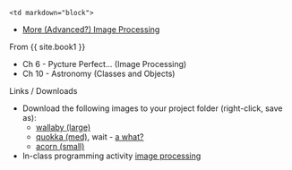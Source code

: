 	<td markdown="block">
* [More (Advanced?) Image Processing](slides/10/advanced-image-processing.html)
</td>
	<td markdown="block">
From {{ site.book1 }}

* Ch 6 - Pycture Perfect... (Image Processing)
* Ch 10 - Astronomy (Classes and Objects)

</td>
	<td markdown="block">
Links / Downloads

* Download the following images to your project folder (right-click, save as):
    * [wallaby (large)](resources/img/wallaby.jpg) 
    * [quokka (med)](resources/img/quokka.jpg), wait - [a what?](https://en.wikipedia.org/wiki/Quokka)
    * [acorn (small)](resources/img/acorn-small.png) 
* In-class programming activity [image processing](https://docs.google.com/a/nyu.edu/forms/d/1zkCnVU_26wtBy6ZCMynyX0u2xwHT8fySuG8OzutAZZM/viewform)
</td>
